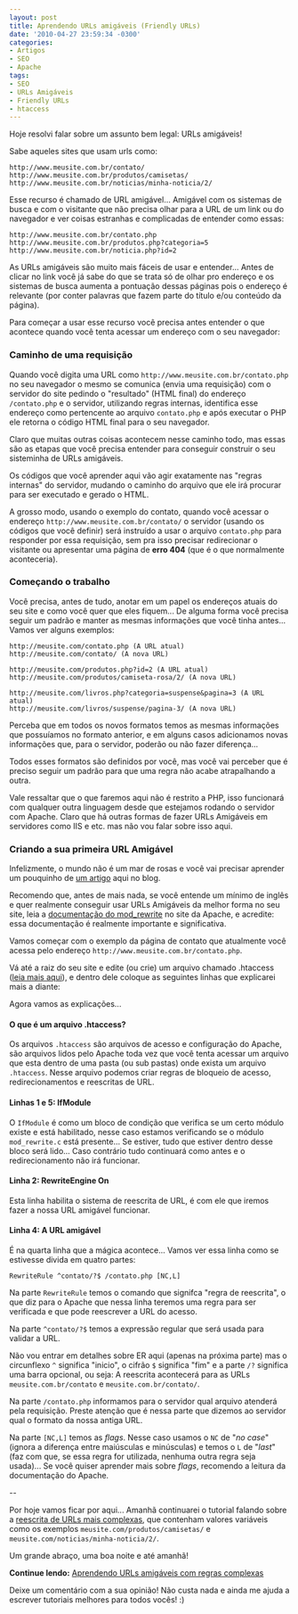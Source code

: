 ```yaml
---
layout: post
title: Aprendendo URLs amigáveis (Friendly URLs)
date: '2010-04-27 23:59:34 -0300'
categories:
- Artigos
- SEO
- Apache
tags:
- SEO
- URLs Amigáveis
- Friendly URLs
- htaccess
---
```

Hoje resolvi falar sobre um assunto bem legal: URLs amigáveis!

Sabe aqueles sites que usam urls como:

```
http://www.meusite.com.br/contato/
http://www.meusite.com.br/produtos/camisetas/
http://www.meusite.com.br/noticias/minha-noticia/2/
```

Esse recurso é chamado de URL amigável... Amigável com os sistemas de busca e com o visitante que não precisa olhar para a URL de um link ou do navegador e ver coisas estranhas e complicadas de entender como essas:

```
http://www.meusite.com.br/contato.php
http://www.meusite.com.br/produtos.php?categoria=5
http://www.meusite.com.br/noticia.php?id=2
```

As URLs amigáveis são muito mais fáceis de usar e entender... Antes de clicar no link você já sabe do que se trata só de olhar pro endereço e os sistemas de busca aumenta a pontuação dessas páginas pois o endereço é relevante (por conter palavras que fazem parte do título e/ou conteúdo da página).

Para começar a usar esse recurso você precisa antes entender o que acontece quando você tenta acessar um endereço com o seu navegador:

### Caminho de uma requisição
Quando você digita uma URL como `http://www.meusite.com.br/contato.php` no seu navegador o mesmo se comunica (envia uma requisição) com o servidor do site pedindo o "resultado" (HTML final) do endereço `/contato.php` e o servidor, utilizando regras internas, identifica esse endereço como pertencente ao arquivo `contato.php` e após executar o PHP ele retorna o código HTML final para o seu navegador.

Claro que muitas outras coisas acontecem nesse caminho todo, mas essas são as etapas que você precisa entender para conseguir construir o seu sisteminha de URLs amigáveis.

Os códigos que você aprender aqui vão agir exatamente nas "regras internas" do servidor, mudando o caminho do arquivo que ele irá procurar para ser executado e gerado o HTML.

A grosso modo, usando o exemplo do contato, quando você acessar o endereço `http://www.meusite.com.br/contato/` o servidor (usando os códigos que você definir) será instruído a usar o arquivo `contato.php` para responder por essa requisição, sem pra isso precisar redirecionar o visitante ou apresentar uma página de <strong>erro 404</strong> (que é o que normalmente aconteceria).

### Começando o trabalho
Você precisa, antes de tudo, anotar em um papel os endereços atuais do seu site e como você quer que eles fiquem... De alguma forma você precisa seguir um padrão e manter as mesmas informações que você tinha antes... Vamos ver alguns exemplos:


```
http://meusite.com/contato.php (A URL atual)
http://meusite.com/contato/ (A nova URL)
```

```
http://meusite.com/produtos.php?id=2 (A URL atual)
http://meusite.com/produtos/camiseta-rosa/2/ (A nova URL)
```

```
http://meusite.com/livros.php?categoria=suspense&pagina=3 (A URL atual)
http://meusite.com/livros/suspense/pagina-3/ (A nova URL)
```

Perceba que em todos os novos formatos temos as mesmas informações que possuíamos no formato anterior, e em alguns casos adicionamos novas informações que, para o servidor, poderão ou não fazer diferença...

Todos esses formatos são definidos por você, mas você vai perceber que é preciso seguir um padrão para que uma regra não acabe atrapalhando a outra.

Vale ressaltar que o que faremos aqui não é restrito a PHP, isso funcionará com qualquer outra linguagem desde que estejamos rodando o servidor com Apache. Claro que há outras formas de fazer URLs Amigáveis em servidores como IIS e etc. mas não vou falar sobre isso aqui.

### Criando a sua primeira URL Amigável
Infelizmente, o mundo não é um mar de rosas e você vai precisar aprender um pouquinho de [um artigo](/validacao-de-e-mail-no-php-com-expressoes-regulares) aqui no blog.

Recomendo que, antes de mais nada, se você entende um mínimo de inglês e quer realmente conseguir usar URLs Amigáveis da melhor forma no seu site, leia a [documentação do mod_rewrite](http://httpd.apache.org/docs/2.2/mod/mod_rewrite.html) no site da Apache, e acredite: essa documentação é realmente importante e significativa.

Vamos começar com o exemplo da página de contato que atualmente você acessa pelo endereço `http://www.meusite.com.br/contato.php`.

Vá até a raiz do seu site e edite (ou crie) um arquivo chamado .htaccess ([leia mais aqui](http://en.wikipedia.org/wiki/Htaccess)), e dentro dele coloque as seguintes linhas que explicarei mais a diante:


<div data-gist-id="a56f84c15ad5d3e9328e" data-gist-show-loading="false"></div>

Agora vamos as explicações...

#### O que é um arquivo .htaccess?
Os arquivos `.htaccess` são arquivos de acesso e configuração do Apache, são arquivos lidos pelo Apache toda vez que você tenta acessar um arquivo que esta dentro de uma pasta (ou sub pastas) onde exista um arquivo `.htaccess`. Nesse arquivo podemos criar regras de bloqueio de acesso, redirecionamentos e reescritas de URL.

#### Linhas 1 e 5: IfModule
O `IfModule` é como um bloco de condição que verifica se um certo módulo existe e está habilitado, nesse caso estamos verificando se o módulo `mod_rewrite.c` está presente... Se estiver, tudo que estiver dentro desse bloco será lido... Caso contrário tudo continuará como antes e o redirecionamento não irá funcionar.

#### Linha 2: RewriteEngine On
Esta linha habilita o sistema de reescrita de URL, é com ele que iremos fazer a nossa URL amigável funcionar.

#### Linha 4: A URL amigável
É na quarta linha que a mágica acontece... Vamos ver essa linha como se estivesse divida em quatro partes:

`RewriteRule ^contato/?$ /contato.php [NC,L]`

Na parte `RewriteRule`  temos o comando que signifca "regra de reescrita", o que diz para o Apache que nessa linha teremos uma regra para ser verificada e que pode reescrever a URL do acesso.

Na parte `^contato/?$` temos a expressão regular que será usada para validar a URL.

Não vou entrar em detalhes sobre ER aqui (apenas na próxima parte) mas o circunflexo `^` significa "inicio", o cifrão `$` significa "fim" e a parte `/?` significa uma barra opcional, ou seja: A reescrita acontecerá para as URLs `meusite.com.br/contato` e `meusite.com.br/contato/`.

Na parte `/contato.php` informamos para o servidor qual arquivo atenderá pela requisição. Preste atenção que é nessa parte que dizemos ao servidor qual o formato da nossa antiga URL.

Na parte `[NC,L]` temos as <em>flags</em>. Nesse caso usamos o `NC` de "<em>no case</em>"  (ignora a diferença entre maiúsculas e minúsculas) e temos o `L` de "<em>last</em>" (faz com que, se essa regra for utilizada, nenhuma outra regra seja usada)... Se você quiser aprender mais sobre <em>flags</em>, recomendo a leitura da documentação do Apache.

--

Por hoje vamos ficar por aqui... Amanhã continuarei o tutorial falando sobre a [reescrita de URLs mais complexas](/aprendendo-urls-amigaveis-com-regras-complexas), que contenham valores variáveis como os exemplos `meusite.com/produtos/camisetas/` e `meusite.com/noticias/minha-noticia/2/`.

Um grande abraço, uma boa noite e até amanhã!

<strong>Continue lendo:</strong> [Aprendendo URLs amigáveis com regras complexas](/aprendendo-urls-amigaveis-com-regras-complexas)

Deixe um comentário com a sua opinião! Não custa nada e ainda me ajuda a escrever tutoriais melhores para todos vocês! :)

